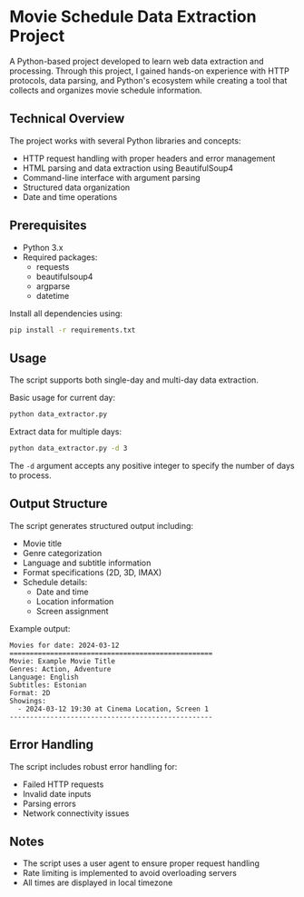 # Movie Schedule Data Extraction Project

A Python-based project developed to learn web data extraction and processing. Through this project, I gained hands-on experience with HTTP protocols, data parsing, and Python's ecosystem while creating a tool that collects and organizes movie schedule information.

## Technical Overview
The project works with several Python libraries and concepts:
- HTTP request handling with proper headers and error management
- HTML parsing and data extraction using BeautifulSoup4
- Command-line interface with argument parsing
- Structured data organization
- Date and time operations

## Prerequisites
- Python 3.x
- Required packages:
    - requests
    - beautifulsoup4
    - argparse
    - datetime

Install all dependencies using:
```bash
pip install -r requirements.txt
```

## Usage
The script supports both single-day and multi-day data extraction.

Basic usage for current day:
```bash
python data_extractor.py
```

Extract data for multiple days:
```bash
python data_extractor.py -d 3
```

The `-d` argument accepts any positive integer to specify the number of days to process.

## Output Structure
The script generates structured output including:
- Movie title
- Genre categorization
- Language and subtitle information
- Format specifications (2D, 3D, IMAX)
- Schedule details:
    - Date and time
    - Location information
    - Screen assignment

Example output:
```
Movies for date: 2024-03-12
==================================================
Movie: Example Movie Title
Genres: Action, Adventure
Language: English
Subtitles: Estonian
Format: 2D
Showings:
  - 2024-03-12 19:30 at Cinema Location, Screen 1
--------------------------------------------------
```

## Error Handling
The script includes robust error handling for:
- Failed HTTP requests
- Invalid date inputs
- Parsing errors
- Network connectivity issues

## Notes
- The script uses a user agent to ensure proper request handling
- Rate limiting is implemented to avoid overloading servers
- All times are displayed in local timezone